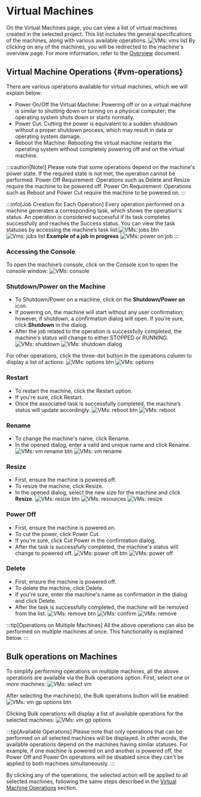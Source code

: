 # Virtual Machines

On the Virtual Machines page, you can view a list of virtual machines created in the selected project. This list includes the general specifications of the machines, along with various available operations.
![VMs: vms list](vms-list.png)
By clicking on any of the machines, you will be redirected to the machine's overview page. For more information, refer to the [Overview](../vm#overview) document.

## Virtual Machine Operations {#vm-operations}

There are various operations available for virtual machines, which we will explain below:

- Power On/Off the Virtual Machine: Powering off or on a virtual machine is similar to shutting down or turning on a physical computer; the operating system shuts down or starts normally.
- Power Cut: Cutting the power is equivalent to a sudden shutdown without a proper shutdown process, which may result in data or operating system damage.
- Reboot the Machine: Rebooting the virtual machine restarts the operating system without completely powering off and on the virtual machine.

:::caution[Note!]
Please note that some operations depend on the machine's power state. If the required state is not met, the operation cannot be performed.
Power Off Requirement: Operations such as Delete and Resize require the machine to be powered off.
Power On Requirement: Operations such as Reboot and Power Cut require the machine to be powered on.
:::

:::info[Job Creation for Each Operation]
Every operation performed on a machine generates a corresponding task, which shows the operation's status. An operation is considered successful if its task completes successfully and reaches the Success status. You can view the task statuses by accessing the machine’s task list:![VMs: jobs btn](vm-jobs-btn.png)
![Vms: jobs list](vm-jobs.png)
**Example of a job in progress**
![VMs: power on job](power-on-job.png)
:::

### Accessing the Console

To open the machine’s console, click on the Console icon to open the console window:
![VMs: console](vm-console.png)

### Shutdown/Power on the Machine

- To Shutdown/Power on a machine, click on the **Shutdown/Power on** icon.
- If powering on, the machine will start without any user confirmation; however, if shutdown, a confirmation dialog will open. If you're sure, click **Shutdown** in the dialog.
- After the job related to the operation is successfully completed, the machine's status will change to either STOPPED or RUNNING.
  ![VMs: shutdown](vm-shutdown-btn.png)
  ![VMs: shutdown dialog](vm-shutdown.png)

For other operations, click the three-dot button in the operations column to display a list of actions:
![VMs: options btn](vm-options.png)
![VMs: options](vm-options-list.png)

### Restart

- To restart the machine, click the Restart option.
- If you're sure, click Restart.
- Once the associated task is successfully completed, the machine’s status will update accordingly.
  ![VMs: reboot btn](vm-reboot-btn.png)
  ![VMs: reboot](vm-reboot.png)

### Rename

- To change the machine's name, click Rename.
- In the opened dialog, enter a valid and unique name and click Rename.
  ![VMs: vm rename btn](vm-rename-btn.png)
  ![VMs: vm rename](vm-rename.png)

### Resize

- First, ensure the machine is powered off.
- To resize the machine, click Resize.
- In the opened dialog, select the new size for the machine and click **Resize**.
  ![VMs: resize btn](vm-resize-btn.png)
  ![VMs: resources](vm-resources-list.png)
  ![VMs: resize](vm-resize.png)

### Power Off

- First, ensure the machine is powered on.
- To cut the power, click Power Cut.
- If you're sure, click Cut Power in the confirmation dialog.
- After the task is successfully completed, the machine's status will change to powered off.
  ![VMs: power off btn](vm-power-off-btn.png)
  ![VMs: power off](vm-power-off.png)

### Delete

- First, ensure the machine is powered off.
- To delete the machine, click Delete.
- If you're sure, enter the machine's name as confirmation in the dialog and click Delete.
- After the task is successfully completed, the machine will be removed from the list.
  ![VMs: remove btn](vm-remove-btn.png)
  ![VMs: confirm](vm-remove-confirmation-phrase.png)
  ![VMs: remove](vm-remove.png)

:::tip[Operations on Multiple Machines]
All the above operations can also be performed on multiple machines at once. This functionality is explained below.
:::

## Bulk operations on Machines

To simplify performing operations on multiple machines, all the above operations are available via the Bulk operations option. First, select one or more machines:
![VMs: select vm](select-vm-icon.png)

After selecting the machine(s), the Bulk operations button will be enabled:
![VMs: vm gp options btn](vm-gp-options-btn.png)

Clicking Bulk operations will display a list of available operations for the selected machines:
![VMs: vm gp options](vm-gp-options.png)

:::tip[Available Operations]
Please note that only operations that can be performed on all selected machines will be displayed. In other words, the available operations depend on the machines having similar statuses. For example, if one machine is powered on and another is powered off, the Power Off and Power On operations will be disabled since they can't be applied to both machines simultaneously.
:::

By clicking any of the operations, the selected action will be applied to all selected machines, following the same steps described in the [Virtual Machine Operations](#vm-operations) section.
